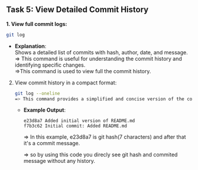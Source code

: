 ## **Task 5: View Detailed Commit History**

**1. View full commit logs:**

   ```bash
   git log
   ```
   - **Explanation**:  
   Shows a detailed list of commits with hash, author, date, and message.  
   => This command is useful for understanding the commit history and identifying specific changes.  
   =>This command is used to view full the commit history.

2. View commit history in a compact format:  
   ```bash
   git log --oneline
   => This command provides a simplified and concise version of the commit history for your Git repository. It displays each commit as a single line, making it easier to quickly view the history without extra details.
   ```
   - **Example Output**:  
     ```
     e23d8a7 Added initial version of README.md
     f7b3c62 Initial commit: Added README.md
     ```
     => In this example, e23d8a7 is git hash(7 characters) and after that it's a commit message.

     => so by using this code you direcly see git hash and commited message without any history.
